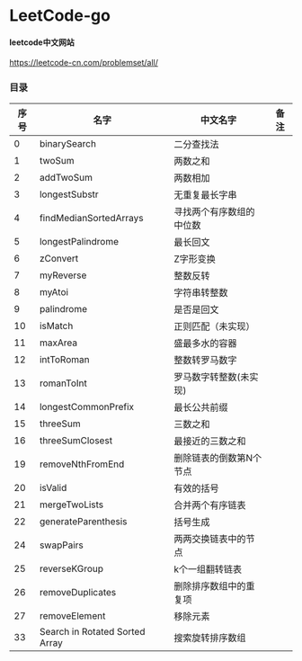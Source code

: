 # LeetCode-go

#### leetcode中文网站
https://leetcode-cn.com/problemset/all/

### 目录
|序号|名字|中文名字|备注
|---|---|---|---|
|0 |binarySearch |二分查找法|
|1|twoSum| 两数之和|
|2| addTwoSum| 两数相加
|3| longestSubstr| 无重复最长字串
|4| findMedianSortedArrays| 寻找两个有序数组的中位数
|5| longestPalindrome| 最长回文
|6| zConvert| Z字形变换
|7| myReverse |整数反转
|8| myAtoi |字符串转整数
|9| palindrome |是否是回文
|10| isMatch| 正则匹配（未实现）
|11| maxArea |盛最多水的容器
|12| intToRoman| 整数转罗马数字
|13| romanToInt| 罗马数字转整数(未实现)
|14| longestCommonPrefix |最长公共前缀
|15| threeSum |三数之和
|16| threeSumClosest |最接近的三数之和
|19| removeNthFromEnd |删除链表的倒数第N个节点
|20| isValid |有效的括号
|21| mergeTwoLists |合并两个有序链表
|22| generateParenthesis |括号生成
|24| swapPairs |两两交换链表中的节点
|25| reverseKGroup| k个一组翻转链表
|26| removeDuplicates| 删除排序数组中的重复项
|27| removeElement| 移除元素
|33|Search in Rotated Sorted Array|搜索旋转排序数组|